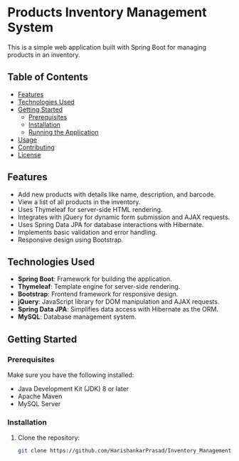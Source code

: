 # Products Inventory Management System

This is a simple web application built with Spring Boot for managing products in an inventory.

## Table of Contents

- [Features](#features)
- [Technologies Used](#technologies-used)
- [Getting Started](#getting-started)
  - [Prerequisites](#prerequisites)
  - [Installation](#installation)
  - [Running the Application](#running-the-application)
- [Usage](#usage)
- [Contributing](#contributing)
- [License](#license)

## Features

- Add new products with details like name, description, and barcode.
- View a list of all products in the inventory.
- Uses Thymeleaf for server-side HTML rendering.
- Integrates with jQuery for dynamic form submission and AJAX requests.
- Uses Spring Data JPA for database interactions with Hibernate.
- Implements basic validation and error handling.
- Responsive design using Bootstrap.

## Technologies Used

- **Spring Boot**: Framework for building the application.
- **Thymeleaf**: Template engine for server-side rendering.
- **Bootstrap**: Frontend framework for responsive design.
- **jQuery**: JavaScript library for DOM manipulation and AJAX requests.
- **Spring Data JPA**: Simplifies data access with Hibernate as the ORM.
- **MySQL**: Database management system.

## Getting Started

### Prerequisites

Make sure you have the following installed:

- Java Development Kit (JDK) 8 or later
- Apache Maven
- MySQL Server

### Installation

1. Clone the repository:

   ```bash
   git clone https://github.com/HarishankarPrasad/Inventory_Management_System.git

